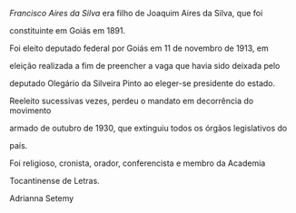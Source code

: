 

*Francisco Aires da Silva* era filho de Joaquim Aires da Silva, que foi

constituinte em Goiás em 1891.



Foi eleito deputado federal por Goiás em 11 de novembro de 1913, em

eleição realizada a fim de preencher a vaga que havia sido deixada pelo

deputado Olegário da Silveira Pinto ao eleger-se presidente do estado.

Reeleito sucessivas vezes, perdeu o mandato em decorrência do movimento

armado de outubro de 1930, que extinguiu todos os órgãos legislativos do

país.



Foi religioso, cronista, orador, conferencista e membro da Academia

Tocantinense de Letras.



Adrianna Setemy



